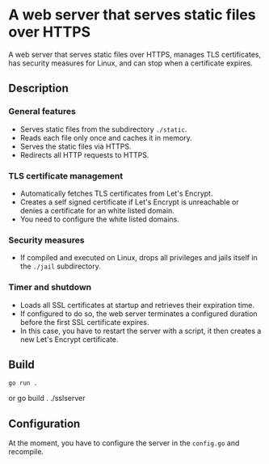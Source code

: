 # A web server that serves static files over HTTPS

A web server that serves static files over HTTPS, manages TLS certificates, has security measures for Linux, and can stop when a certificate expires.

## Description
### General features

- Serves static files from the subdirectory `./static`.
- Reads each file only once and caches it in memory.
- Serves the static files via HTTPS.
- Redirects all HTTP requests to HTTPS.

### TLS certificate management

- Automatically fetches TLS certificates from Let's Encrypt.
- Creates a self signed certificate if Let's Encrypt is unreachable or denies a certificate for an white listed domain.
- You need to configure the white listed domains.

### Security measures

- If compiled and executed on Linux, drops all privileges and jails itself in the `./jail` subdirectory.

### Timer and shutdown

- Loads all SSL certificates at startup and retrieves their expiration time.
- If configured to do so, the web server terminates a configured duration before the first SSL certificate expires.
- In this case, you have to restart the server with a script, it then creates a new Let's Encrypt certificate.

## Build

    go run .
or
    go build .
    ./sslserver

## Configuration

At the moment, you have to configure the server in the `config.go` and recompile.
